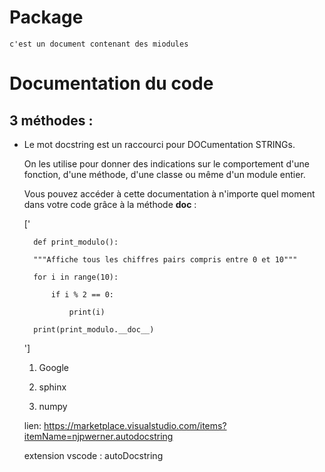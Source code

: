 # Package
    
    c'est un document contenant des miodules

# Documentation du code 

## 3 méthodes :

* Le mot docstring est un raccourci pour DOCumentation STRINGs.

    On les utilise pour donner des indications sur le comportement d'une fonction, d'une méthode, d'une classe ou même d'un module entier.

    Vous pouvez accéder à cette documentation à n'importe quel moment dans votre code grâce à la méthode __doc__ :

    ['
        
        def print_modulo(): 

        """Affiche tous les chiffres pairs compris entre 0 et 10"""

        for i in range(10): 

            if i % 2 == 0: 

                print(i) 

        print(print_modulo.__doc__)

    ']

    1. Google

    2. sphinx

    3. numpy

    lien: https://marketplace.visualstudio.com/items?itemName=njpwerner.autodocstring

    extension vscode : autoDocstring